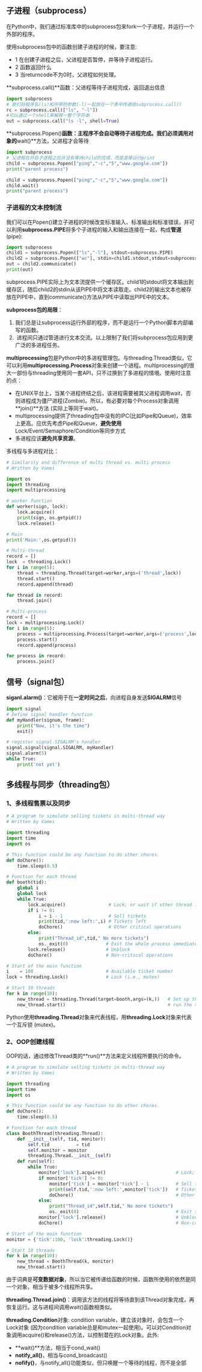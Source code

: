 ## 子进程（subprocess）

在Python中，我们通过标准库中的subprocess包来fork一个子进程，并运行一个外部的程序。

使用subprocess包中的函数创建子进程的时候，要注意:

- 1 在创建子进程之后，父进程是否暂停，并等待子进程运行。
- 2 函数返回什么
- 3 当returncode不为0时，父进程如何处理。

**subprocess.call()**函数：父进程等待子进程完成，返回退出信息

```python
import subprocess
# 我们将程序名(ls)和所带的参数(-l)一起放在一个表中传递给subprocess.call()
rc = subprocess.call(["ls", "-l"])
#可以通过一个shell来解释一整个字符串
out = subprocess.call("ls -l", shell=True)
```

**subprocess.Popen()**函数：主程序不会自动等待子进程完成。我们必须调用对象的**wait()**方法，父进程才会等待 

```python
import subprocess
# 父进程在开启子进程之后并没有等待child的完成，而是直接运行print
child = subprocess.Popen(["ping","-c","5","www.google.com"])
print("parent process")

child = subprocess.Popen(["ping","-c","5","www.google.com"])
child.wait()
print("parent process")
```

### 子进程的文本控制流

我们可以在Popen()建立子进程的时候改变标准输入、标准输出和标准错误，并可以利用**subprocess.PIPE**将多个子进程的输入和输出连接在一起，构成**管道**(pipe):

```python
import subprocess
child1 = subprocess.Popen(["ls","-l"], stdout=subprocess.PIPE)
child2 = subprocess.Popen(["wc"], stdin=child1.stdout,stdout=subprocess.PIPE)
out = child2.communicate()
print(out)
```

subprocess.PIPE实际上为文本流提供一个缓存区。child1的stdout将文本输出到缓存区，随后child2的stdin从该PIPE中将文本读取走。child2的输出文本也被存放在PIPE中，直到communicate()方法从PIPE中读取出PIPE中的文本。

**subprocess包的局限**：

1. 我们总是让subprocess运行外部的程序，而不是运行一个Python脚本内部编写的函数。
2.  进程间只通过管道进行文本交流。以上限制了我们将subprocess包应用到更广泛的多进程任务。

**multiprocessing**包是Python中的多进程管理包。与threading.Thread类似，它可以利用**multiprocessing.Process**对象来创建一个进程。multiprocessing的很大一部份与threading使用同一套API，只不过换到了多进程的情境。使用时注意的点：

* 在UNIX平台上，当某个进程终结之后，该进程需要被其父进程调用wait，否则进程成为僵尸进程(Zombie)。所以，有必要对每个Process对象调用**join()**方法 (实际上等同于wait)。
* multiprocessing提供了threading包中没有的IPC(比如Pipe和Queue)，效率上更高。应优先考虑Pipe和Queue，**避免使用**Lock/Event/Semaphore/Condition等同步方式 
* 多进程应该**避免共享资源**。

多线程与多进程对比：

```python
# Similarity and difference of multi thread vs. multi process
# Written by Vamei

import os
import threading
import multiprocessing

# worker function
def worker(sign, lock):
    lock.acquire()
    print(sign, os.getpid())
    lock.release()

# Main
print('Main:',os.getpid())

# Multi-thread
record = []
lock  = threading.Lock()
for i in range(5):
    thread = threading.Thread(target=worker,args=('thread',lock))
    thread.start()
    record.append(thread)

for thread in record:
    thread.join()

# Multi-process
record = []
lock = multiprocessing.Lock()
for i in range(5):
    process = multiprocessing.Process(target=worker,args=('process',lock))
    process.start()
    record.append(process)

for process in record:
    process.join()
```



## 信号（signal包）

**siganl.alarm()**：它被用于在**一定时间之后**，向进程自身发送**SIGALRM**信号

```python
import signal
# Define signal handler function
def myHandler(signum, frame):
    print("Now, it's the time")
    exit()

# register signal.SIGALRM's handler 
signal.signal(signal.SIGALRM, myHandler)
signal.alarm(5)
while True:
    print('not yet')
```



## 多线程与同步（threading包）

### 1、多线程售票以及同步

```python
# A program to simulate selling tickets in multi-thread way
# Written by Vamei

import threading
import time
import os

# This function could be any function to do other chores.
def doChore():
    time.sleep(0.5)

# Function for each thread
def booth(tid):
    global i
    global lock
    while True:
        lock.acquire()                # Lock; or wait if other thread is holding the lock
        if i != 0:
            i = i - 1                 # Sell tickets
            print(tid,':now left:',i) # Tickets left
            doChore()                 # Other critical operations
        else:
            print("Thread_id",tid," No more tickets")
            os._exit(0)              # Exit the whole process immediately
        lock.release()               # Unblock
        doChore()                    # Non-critical operations

# Start of the main function
i    = 100                           # Available ticket number 
lock = threading.Lock()              # Lock (i.e., mutex)

# Start 10 threads
for k in range(10):
    new_thread = threading.Thread(target=booth,args=(k,))   # Set up thread; target: the callable (function) to be run, args: the argument for the callable 
    new_thread.start()                                      # run the thread
```

Python使用**threading.Thread**对象来代表线程，用**threading.Lock**对象来代表一个互斥锁 (mutex)。

### 2、OOP创建线程

OOP的话，通过修改Thread类的**run()**方法来定义线程所要执行的命令。

```python
# A program to simulate selling tickets in multi-thread way
# Written by Vamei

import threading
import time
import os

# This function could be any function to do other chores.
def doChore():
    time.sleep(0.5)

# Function for each thread
class BoothThread(threading.Thread):
    def __init__(self, tid, monitor):
        self.tid          = tid
        self.monitor = monitor
        threading.Thread.__init__(self)
    def run(self):
        while True:
            monitor['lock'].acquire()                          # Lock; or wait if other thread is holding the lock
            if monitor['tick'] != 0:
                monitor['tick'] = monitor['tick'] - 1          # Sell tickets
                print(self.tid,':now left:',monitor['tick'])   # Tickets left
                doChore()                                      # Other critical operations
            else:
                print("Thread_id",self.tid," No more tickets")
                os._exit(0)                                    # Exit the whole process immediately
            monitor['lock'].release()                          # Unblock
            doChore()                                          # Non-critical operations

# Start of the main function
monitor = {'tick':100, 'lock':threading.Lock()}

# Start 10 threads
for k in range(10):
    new_thread = BoothThread(k, monitor)
    new_thread.start()
```

由于词典是**可变数据对象**，所以当它被传递给函数的时候，函数所使用的依然是同一个对象，相当于被多个线程所共享。

**threading.Thread.join()**：调用该方法的线程将等待直到该Thread对象完成，再恢复运行。这与进程间调用wait()函数相类似。



**threading.Condition**对象: condition variable，建立该对象时，会包含一个Lock对象 (因为condition variable总是和mutex一起使用)。可以对Condition对象调用acquire()和release()方法，以控制潜在的Lock对象。此外:

- **wait()**方法，相当于cond_wait()
- **notify_all()**，相当与cond_broadcast()
- **nofify()**，与notify_all()功能类似，但只唤醒一个等待的线程，而不是全部

